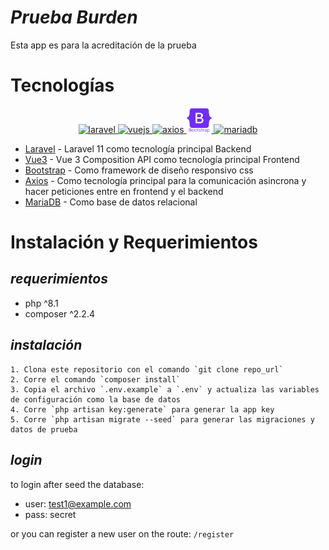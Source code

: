 # _Prueba Burden_

Esta app es para la acreditación de la prueba

# Tecnologías

<p align="center">
    <a href="https://laravel.com/" target="_blank" rel="noreferrer"> <img src="https://cdn.jsdelivr.net/gh/devicons/devicon@latest/icons/laravel/laravel-original.svg" alt="laravel" width="40" height="40"/> </a>
    <a href="https://vuejs.org/" target="_blank" rel="noreferrer"> <img src="https://cdn.jsdelivr.net/gh/devicons/devicon@latest/icons/vuejs/vuejs-original-wordmark.svg" alt="vuejs" width="40" height="40"/> </a> 
    <a href="https://axios-http.com/docs/intro" target="_blank" rel="noreferrer"><img src="https://cdn.jsdelivr.net/gh/devicons/devicon@latest/icons/axios/axios-plain-wordmark.svg" alt="axios" width="40" height="40"/> </a> 
    <a href="https://getbootstrap.com" target="_blank" rel="noreferrer"> <img src="https://raw.githubusercontent.com/devicons/devicon/master/icons/bootstrap/bootstrap-plain-wordmark.svg" alt="bootstrap" width="40" height="40"/> </a>
    <a href="https://mariadb.org/" target="_blank" rel="noreferrer"> <img src="https://www.vectorlogo.zone/logos/mariadb/mariadb-icon.svg" alt="mariadb" width="40" height="40"/> </a> 
</p>

- [Laravel] - Laravel 11 como tecnología principal Backend
- [Vue3] - Vue 3 Composition API como tecnología principal Frontend
- [Bootstrap] - Como framework de diseño responsivo css
- [Axios] - Como tecnología principal para la comunicación asincrona y hacer peticiones entre en frontend y el backend
- [MariaDB] - Como base de datos relacional


# Instalación y Requerimientos

## _requerimientos_

- php ^8.1
- composer ^2.2.4 

## _instalación_

```
1. Clona este repositorio con el comando `git clone repo_url`
2. Corre el comando `composer install`
3. Copia el archivo `.env.example` a `.env` y actualiza las variables de configuración como la base de datos
4. Corre `php artisan key:generate` para generar la app key
5. Corre `php artisan migrate --seed` para generar las migraciones y datos de prueba
```

## _login_

to login after seed the database:

- user: test1@example.com
- pass: secret

or you can register a new user on the route: `/register`

[Laravel]: <https://laravel.com/docs/8.x>
[Bootstrap]: <https://getbootstrap.com/docs/5.0/getting-started/introduction/>
[Vue3]: <https://vuejs.org/>
[Axios]: <https://axios-http.com/docs/intro>
[MariaDB]: <https://mariadb.com/kb/en/documentation/>